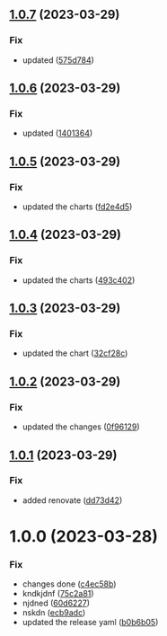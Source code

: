 ## [1.0.7](https://github.com/neeltom92/image-updater/compare/v1.0.6...v1.0.7) (2023-03-29)


### Fix

* updated ([575d784](https://github.com/neeltom92/image-updater/commit/575d784bcd638abc8162d41c0fc8fbff546a7b89))

## [1.0.6](https://github.com/neeltom92/image-updater/compare/v1.0.5...v1.0.6) (2023-03-29)


### Fix

* updated ([1401364](https://github.com/neeltom92/image-updater/commit/14013640a75f5c07b304c3d7a981961f48544bdb))

## [1.0.5](https://github.com/neeltom92/image-updater/compare/v1.0.4...v1.0.5) (2023-03-29)


### Fix

* updated the charts ([fd2e4d5](https://github.com/neeltom92/image-updater/commit/fd2e4d5ba33b26d22b7d1403bc76173ed3842d81))

## [1.0.4](https://github.com/neeltom92/image-updater/compare/v1.0.3...v1.0.4) (2023-03-29)


### Fix

* updated the charts ([493c402](https://github.com/neeltom92/image-updater/commit/493c4027dcadcc85b6a96509f054e49219536f29))

## [1.0.3](https://github.com/neeltom92/image-updater/compare/v1.0.2...v1.0.3) (2023-03-29)


### Fix

* updated the chart ([32cf28c](https://github.com/neeltom92/image-updater/commit/32cf28c81cf00bb1d57707ef3f3dced847cff9eb))

## [1.0.2](https://github.com/neeltom92/image-updater/compare/v1.0.1...v1.0.2) (2023-03-29)


### Fix

* updated the changes ([0f96129](https://github.com/neeltom92/image-updater/commit/0f96129e9fe74a67acbd982a55d1b7d56cdade88))

## [1.0.1](https://github.com/neeltom92/image-updater/compare/v1.0.0...v1.0.1) (2023-03-29)


### Fix

* added renovate ([dd73d42](https://github.com/neeltom92/image-updater/commit/dd73d42acbab3ec4fc7e8d00fb8aab0b50d36b32))

# 1.0.0 (2023-03-28)


### Fix

* changes done ([c4ec58b](https://github.com/neeltom92/image-updater/commit/c4ec58ba1dc0dfb28d2e37ee60f8c1580ede944c))
* kndkjdnf ([75c2a81](https://github.com/neeltom92/image-updater/commit/75c2a8149d45d9f299c0e53c09b3640817ef9ff3))
* njdned ([60d6227](https://github.com/neeltom92/image-updater/commit/60d6227702422aa0806220913d9023dad1ab139d))
* nskdn ([ecb9adc](https://github.com/neeltom92/image-updater/commit/ecb9adc0b17e8ec1bf4f16da6ce73078e7e5da98))
* updated the release yaml ([b0b6b05](https://github.com/neeltom92/image-updater/commit/b0b6b050ba4a173fc45e930f6ddbe6ccc0123740))
